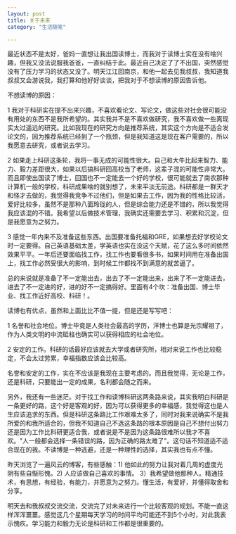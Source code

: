 ```yaml
---
layout: post
title: 关于未来
category: "生活随笔"

---
```

最近状态不是太好，爸妈一直想让我出国读博士，而我对于读博士实在没有啥兴趣，但我又没法说服我爸爸，一直纠结于此。最近自己决定了了不出国，突然感觉没有了压力学习的状态又没了。明天江江回南京，和他一起去见我叔叔，我知道我叔叔又会游说我，我打算和他好好谈谈，把我对于不想读博的原因告诉他。

不想读博的原因：

1 我对于科研实在提不出来兴趣，不喜欢看论文、写论文，做这些对社会很可能没有用处的东西不是我所希望的。其实我并不是不喜欢做研究，我不喜欢做一些离现实太过遥远的研究。比如我现在的研究方向是推荐系统，其实这个方向是不适合发论文的，因为推荐系统已经到了一个瓶颈，但是我知道这是现在客户需要的，所以我愿意去研究，或者说去学习。

2 如果走上科研这条轮，我将一事无成的可能性很大。自己和大牛比起来智力、能力、毅力差距很大，如果以后搞科研回高校当了老师，这辈子混的可能性非常大。而且即使出国读了博士，回国也不一定能去一个好的学校，很可能就去了南农那种计算机一般的学校，科研成果啥的就别想了，未来平淡无前途。科研都是一群天才和怪才去做的，我觉得我竞争不过他们，但是如果去工作，因为我的性格比较活，爱好比较多，虽然不是那种八面玲珑的人，但是综合能力还是不错的，所以我觉得我应该混的不错。我希望以后做技术管理，我确实还需要去学习、积累和沉淀，但是我愿意为之努力。

3 感觉一年内来不及准备这些东西。出国要准备托福和GRE，如果想去好学校论文时一定要得。自己英语基础太差，学英语也实在没这个天赋，花了这么多时间依然效果平平。一年后还要面临找工作，找工作也要看很多书，如果时间用在准备出国上，找工作必然受很大的影响，到时候工作都找不到满意的就苦逼了。

总的来说就是准备了不一定能出去，出去了不一定能出来，出来了不一定能进去，进去了不一定进的好，进的好不一定搞得好。里面有4个坎：准备出国、博士毕业、找工作近好高校、科研！。

读博也有优点，虽然和上面比比不值一提，但是还是写写吧：

1 名誉和社会地位。博士毕竟是人类社会最高的学历，洋博士也算是光宗耀祖了，作为人类文明的中流砥柱也确实可以获得相应的社会地位。

2 安定的工作。科研的话最好应该就去大学或者研究所，相对来说工作也比较稳定，不会太过劳累，幸福指数应该会比较高。

名誉和安定的工作，实在不应该是我现在主要考虑的。而且我觉得，无论是工作，还是科研，只要能出一定的成果，名利都会随之而来。

另外，我还有一些迷茫。对于找工作和读博科研这两条路来说，其实我明白科研是一条更好的路，这个好是客观的好，因为可以获得更多的幸福感，我觉得这也是人生应该追求的东西。但是科研这条路比工作艰难太多了，同时对我来说确实不是我所爱的和我所适合的，但我不知道自己不选这条路的根本原因是自己不想付出努力还是因为工作比科研更适合我，或者说是不是因为这条路很难所以我才不喜欢。"人一般都会选择一条错误的路，因为正确的路太难了"。这句话不知道适不适合现在的我。不读博是一种逃避，还是一种理性的选择，其实我也有点不懂。

昨天浏览了一遍风云的博客，有些感触：1) 他如此的努力让我对着几周的虚度光阴有些自惭形愧。2) 人应该做自己喜欢的事情。 3）我希望做他那种人。精通技术，有思想，有经验，有能力，并愿意为之努力。懂生活，有爱好，并懂得取舍和分享。

明天去和我叔叔交流交流，交流完了对未来进行一个比较客观的规划。不能一直这样浑浑噩噩。感觉这几个星期每天学习的时间平均可能还不到5个小时，对此我表示愧疚。学习能力和毅力无论是科研和工作都是很重要的。
